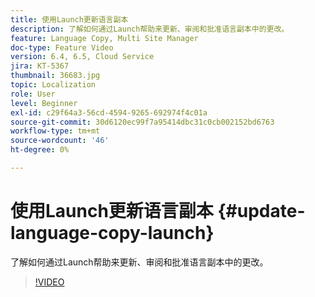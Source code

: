 ```yaml
---
title: 使用Launch更新语言副本
description: 了解如何通过Launch帮助来更新、审阅和批准语言副本中的更改。
feature: Language Copy, Multi Site Manager
doc-type: Feature Video
version: 6.4, 6.5, Cloud Service
jira: KT-5367
thumbnail: 36683.jpg
topic: Localization
role: User
level: Beginner
exl-id: c29f64a3-56cd-4594-9265-692974f4c01a
source-git-commit: 30d6120ec99f7a95414dbc31c0cb002152bd6763
workflow-type: tm+mt
source-wordcount: '46'
ht-degree: 0%

---
```


# 使用Launch更新语言副本 {#update-language-copy-launch}

了解如何通过Launch帮助来更新、审阅和批准语言副本中的更改。

>[!VIDEO](https://video.tv.adobe.com/v/36683?quality=12&learn=on)
